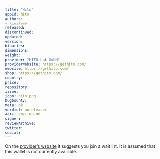 ```yaml
---
title: "Hito"
appId: hito
authors:
- kiwilamb
released: 
discontinued: 
updated: 
version: 
binaries: 
dimensions: 
weight: 
provider: "HITO Lab GmbH"
providerWebsite: https://gethito.com/
website: https://gethito.com/
shop: https://gethito.com/
country: 
price: 
repository: 
issue: 
icon: hito.png
bugbounty: 
meta: ok
verdict: unreleased
date: 2021-08-08
signer: 
reviewArchive: 
twitter: 
social: 
---
```


On the [provider’s website](https://gethito.com/) it suggests you join a wait list. It is assumed that this wallet is not currently available.
